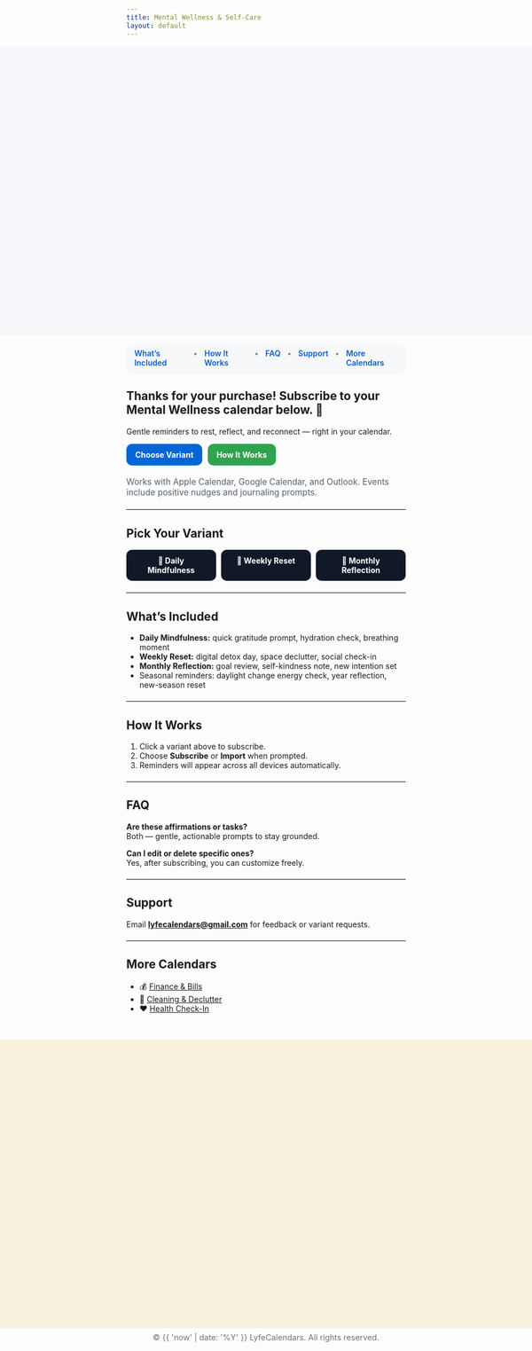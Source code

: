 ```yaml
---
title: Mental Wellness & Self-Care
layout: default
---
```


<style>
.page-header { display:none !important; }

.hero-bleed{
  width: 100vw;
  height: clamp(220px, 38vh, 520px);
  position: relative;
  left: 50%;
  margin-left: -50vw;
  margin-right: -50vw;
  background-image: url('{{ "/purchase-hero.png?v=400" | relative_url }}');
  background-repeat: no-repeat;
  background-position: center top;
  background-size: contain;
  background-color: #f5f7fa;
  max-width: none !important;
}

.footer-bleed{
  width: 100vw;
  height: clamp(220px, 38vh, 520px);
  position: relative;
  left: 50%;
  margin-left: -50vw;
  margin-right: -50vw;
  margin-top: 3rem;
  background-color: #F8F1DE;
  background-image: url('{{ "/purchase-footer.png?v=400" | relative_url }}');
  background-repeat: no-repeat;
  background-position: center bottom;
  background-size: contain;
  max-width: none !important;
}

.lc-nav{
  display:flex; gap:.75rem; justify-content:center;
  background:#f6f8fa; padding:.6rem .9rem; border-radius:10px;
  margin: 1rem auto 1.25rem; width:fit-content;
  box-shadow:0 1px 0 rgba(0,0,0,.04);
}
.lc-nav a{ text-decoration:none; font-weight:600; color:#0b5bd3; }
.lc-nav a:hover{ text-decoration:underline; }
.lc-nav span{ opacity:.5 }

.lc-btns{ display:flex; gap:.6rem; flex-wrap:wrap; margin:.9rem 0 1.25rem; }
.lc-btn{
  display:inline-block; padding:.7rem 1rem; border-radius:10px;
  background:#2ea44f; color:#fff !important; font-weight:700; text-decoration:none;
}
.lc-btn.secondary{ background:#0366d6; }

.variant-wrap{ margin:1rem 0 1.25rem; }
.variant-grid{
  display:grid; grid-template-columns: repeat(3, minmax(160px,1fr));
  gap:.6rem;
}
.variant-btn{
  display:block; text-align:center; padding:.7rem 1rem; border-radius:10px;
  background:#111827; color:#fff; font-weight:700; text-decoration:none;
}
.variant-btn:hover{ filter:brightness(1.08); }

.lc-meta{ color:#586069; font-size:.95rem; }
hr.lite{ border:0; border-top:1px solid #eaecef; margin:1.25rem 0; }

@media (max-width: 720px){
  .variant-grid{ grid-template-columns:1fr; }
}
</style>

<div class="hero-bleed"></div>

<div class="lc-nav">
  <a href="#whats-included">What’s Included</a>
  <span>•</span>
  <a href="#how-it-works">How It Works</a>
  <span>•</span>
  <a href="#faq">FAQ</a>
  <span>•</span>
  <a href="#support">Support</a>
  <span>•</span>
  <a href="#more-calendars">More Calendars</a>
</div>

## Thanks for your purchase! Subscribe to your Mental Wellness calendar below. 🧠  
Gentle reminders to rest, reflect, and reconnect — right in your calendar.

<div class="lc-btns">
  <a class="lc-btn secondary" href="#variants">Choose Variant</a>
  <a class="lc-btn" href="#how-it-works">How It Works</a>
</div>

<div class="lc-meta">
Works with Apple Calendar, Google Calendar, and Outlook. Events include positive nudges and journaling prompts.
</div>

<hr class="lite" />

## <a id="variants"></a>Pick Your Variant
<div class="variant-wrap">
  <div class="variant-grid">
    <a class="variant-btn" href="/Mental_Daily.ics">🧘 Daily Mindfulness</a>
    <a class="variant-btn" href="/Mental_Weekly.ics">🌿 Weekly Reset</a>
    <a class="variant-btn" href="/Mental_Monthly.ics">🌙 Monthly Reflection</a>
  </div>
</div>

<hr class="lite" />

## <a id="whats-included"></a>What’s Included
- **Daily Mindfulness:** quick gratitude prompt, hydration check, breathing moment  
- **Weekly Reset:** digital detox day, space declutter, social check-in  
- **Monthly Reflection:** goal review, self-kindness note, new intention set  
- Seasonal reminders: daylight change energy check, year reflection, new-season reset  

<hr class="lite" />

## <a id="how-it-works"></a>How It Works
1. Click a variant above to subscribe.  
2. Choose **Subscribe** or **Import** when prompted.  
3. Reminders will appear across all devices automatically.

<hr class="lite" />

## <a id="faq"></a>FAQ
**Are these affirmations or tasks?**  
Both — gentle, actionable prompts to stay grounded.

**Can I edit or delete specific ones?**  
Yes, after subscribing, you can customize freely.

<hr class="lite" />

## <a id="support"></a>Support
Email **lyfecalendars@gmail.com** for feedback or variant requests.

<hr class="lite" />

## <a id="more-calendars"></a>More Calendars
- 💰 [Finance & Bills](/finance)  
- 🧺 [Cleaning & Declutter](/cleaning)  
- ❤️ [Health Check-In](/health)

<div class="footer-bleed"></div>
<p style="text-align:center; color:#6a737d; font-size:.9rem; margin-top:.5rem;">
© {{ 'now' | date: '%Y' }} LyfeCalendars. All rights reserved.
</p>
